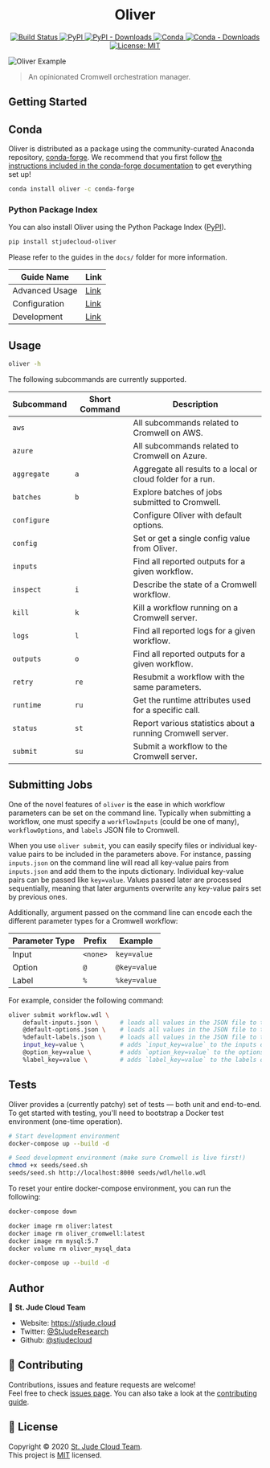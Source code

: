 <h1 align="center">Oliver</h1>

<p align="center">
  <a href="https://actions-badge.atrox.dev/stjudecloud/oliver/goto"><img alt="Build Status" src="https://img.shields.io/endpoint.svg?url=https%3A%2F%2Factions-badge.atrox.dev%2Fstjudecloud%2Foliver%2Fbadge&style=flat" />
  </a>
  <a href="https://pypi.org/project/stjudecloud-oliver/" target="_blank">
    <img alt="PyPI" src="https://img.shields.io/pypi/v/stjudecloud-oliver?color=orange">
  </a>
  <a href="https://pypi.org/project/stjudecloud-oliver/" target="_blank">
    <img alt="PyPI - Downloads" src="https://img.shields.io/pypi/dm/stjudecloud-oliver?color=orange">
  </a>
  <a href="https://anaconda.org/conda-forge/oliver" target="_blank">
    <img alt="Conda" src="https://img.shields.io/conda/vn/conda-forge/oliver.svg?color=brightgreen">
  </a>
  <a href="https://anaconda.org/conda-forge/oliver" target="_blank">
    <img alt="Conda - Downloads" src="https://img.shields.io/conda/dn/conda-forge/oliver?color=brightgreen">
  </a>
  <a href="https://github.com/stjudecloud/oliver/blob/master/LICENSE.md" target="_blank">
    <img alt="License: MIT" src="https://img.shields.io/badge/License-MIT-blue.svg" />
  </a>
</p>

![Oliver Example](./docs/oliver-example.gif)

> An opinionated Cromwell orchestration manager.

## Getting Started

## Conda

Oliver is distributed as a package using the community-curated Anaconda repository, [conda-forge](https://conda-forge.org/). We recommend that you first follow [the instructions included in the conda-forge documentation](https://conda-forge.org/docs/user/introduction.html#how-can-i-install-packages-from-conda-forge) to get everything set up!

```bash
conda install oliver -c conda-forge
```

### Python Package Index

You can also install Oliver using the Python Package Index ([PyPI](https://pypi.org/)).

```sh
pip install stjudecloud-oliver
```

Please refer to the guides in the `docs/` folder for more information.

| Guide Name     | Link                             |
| -------------- | -------------------------------- |
| Advanced Usage | [Link](./docs/ADVANCED_USAGE.md) |
| Configuration  | [Link](./docs/CONFIGURATION.md)  |
| Development    | [Link](./docs/DEVELOPMENT.md)    |

## Usage

```bash
oliver -h
```

The following subcommands are currently supported.

| Subcommand  | Short Command | Description                                                 |
| ----------- | ------------- | ----------------------------------------------------------- |
| `aws`       |               | All subcommands related to Cromwell on AWS.                 |
| `azure`     |               | All subcommands related to Cromwell on Azure.               |
| `aggregate` | `a`           | Aggregate all results to a local or cloud folder for a run. |
| `batches`   | `b`           | Explore batches of jobs submitted to Cromwell.              |
| `configure` |               | Configure Oliver with default options.                      |
| `config`    |               | Set or get a single config value from Oliver.               |
| `inputs`    |               | Find all reported outputs for a given workflow.             |
| `inspect`   | `i`           | Describe the state of a Cromwell workflow.                  |
| `kill`      | `k`           | Kill a workflow running on a Cromwell server.               |
| `logs`      | `l`           | Find all reported logs for a given workflow.                |
| `outputs`   | `o`           | Find all reported outputs for a given workflow.             |
| `retry`     | `re`          | Resubmit a workflow with the same parameters.               |
| `runtime`   | `ru`          | Get the runtime attributes used for a specific call.        |
| `status`    | `st`          | Report various statistics about a running Cromwell server.  |
| `submit`    | `su`          | Submit a workflow to the Cromwell server.                   |

## Submitting Jobs

One of the novel features of `oliver` is the ease in which workflow
parameters can be set on the command line. Typically when submitting a workflow, 
one must specify a `workflowInputs` (could be one of many), `workflowOptions`,
and `labels` JSON file to Cromwell.

When you use `oliver submit`, you can easily specify files or individual key-value 
pairs to be included in the parameters above. For instance, passing `inputs.json` on 
the command line will read all key-value pairs from `inputs.json` and add them to 
the inputs dictionary. Individual key-value pairs can be passed like `key=value`.
Values passed later are processed sequentially, meaning that later arguments
overwrite any key-value pairs set by previous ones.

Additionally, argument passed on the command line can encode each the
different parameter types for a Cromwell workflow:

| Parameter Type | Prefix   | Example      |
| -------------- | -------- | ------------ |
| Input          | `<none>` | `key=value`  |
| Option         | `@`      | `@key=value` |
| Label          | `%`      | `%key=value` |

For example, consider the following command:

```bash
oliver submit workflow.wdl \
    default-inputs.json \      # loads all values in the JSON file to the inputs object.
    @default-options.json \    # loads all values in the JSON file to the options object.
    %default-labels.json \     # loads all values in the JSON file to the labels object.
    input_key=value \          # adds `input_key=value` to the inputs object (overwrites the value if `input_key` set in default-inputs.json).
    @option_key=value \        # adds `option_key=value` to the options object (overwrites the value if `option_key` set in default-options.json).
    %label_key=value \         # adds `label_key=value` to the labels object (overwrites the value if `label_key` set in default-labels.json).
```

## Tests

Oliver provides a (currently patchy) set of tests — both unit and end-to-end. To get started with testing, you'll
need to bootstrap a Docker test environment (one-time operation).

```bash
# Start development environment
docker-compose up --build -d

# Seed development environment (make sure Cromwell is live first!)
chmod +x seeds/seed.sh
seeds/seed.sh http://localhost:8000 seeds/wdl/hello.wdl
```

To reset your entire docker-compose environment, you can run the following:

```bash
docker-compose down

docker image rm oliver:latest
docker image rm oliver_cromwell:latest
docker image rm mysql:5.7
docker volume rm oliver_mysql_data

docker-compose up --build -d
```

## Author

👤 **St. Jude Cloud Team**

* Website: https://stjude.cloud
* Twitter: [@StJudeResearch](https://twitter.com/StJudeResearch)
* Github: [@stjudecloud](https://github.com/stjudecloud)

## 🤝 Contributing

Contributions, issues and feature requests are welcome!<br />Feel free to check [issues page](https://github.com/stjudecloud/oliver/issues). You can also take a look at the [contributing guide](https://github.com/stjudecloud/oliver/blob/master/CONTRIBUTING.md).

## 📝 License

Copyright © 2020 [St. Jude Cloud Team](https://github.com/stjudecloud).<br />
This project is [MIT](https://github.com/stjudecloud/oliver/blob/master/LICENSE.md) licensed.